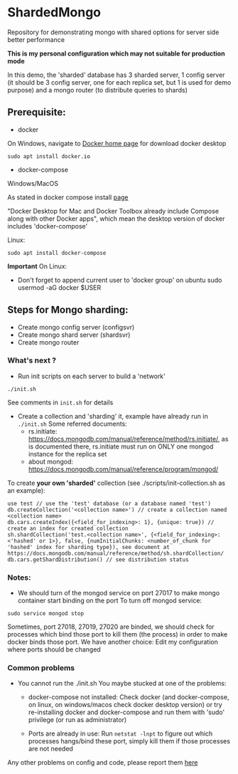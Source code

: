 # ShardedMongo
Repository for demonstrating mongo with shared options for server side better performance

**This is my personal configuration which may not suitable for production mode**

In this demo, the 'sharded' database has 3 sharded server, 1 config server (it should be 3 config server, one for each replica set, but 1 is used for demo purpose) and a mongo router (to distribute queries to shards)

## Prerequisite:
- docker

On Windows, navigate to [Docker home page](https://www.docker.com/products/docker-desktop) for download docker desktop
```
sudo apt install docker.io
```

- docker-compose

Windows/MacOS

As stated in docker compose install [page](https://docs.docker.com/compose/install/)

"Docker Desktop for Mac and Docker Toolbox already include Compose along with other Docker apps", which mean the desktop version of docker includes 'docker-compose'

Linux:
```
sudo apt install docker-compose
```
**Important**
On Linux:
- Don't forget to append current user to 'docker group' on ubuntu
sudo usermod -aG docker $USER

## Steps for Mongo sharding:
- Create mongo config server (configsvr)
- Create mongo shard server (shardsvr)
- Create mongo router

### What's next ?
- Run init scripts on each server to build a 'network'
```
./init.sh
```
See comments in ```init.sh``` for details

- Create a collection and 'sharding' it, example have already run in ```./init.sh```
  Some referred documents:
  - rs.initiate: https://docs.mongodb.com/manual/reference/method/rs.initiate/, as is documented there, rs.initiate must run on ONLY one mongod instance for the replica set
  - about mongod: https://docs.mongodb.com/manual/reference/program/mongod/

To create **your own 'sharded'** collection (see ./scripts/init-collection.sh as an example):

```
use test // use the 'test' database (or a database named 'test')
db.createCollection('<collection name>') // create a collection named <collection name>
db.cars.createIndex({<field_for_indexing>: 1}, {unique: true}) // create an index for created collection 
sh.shardCollection('test.<collection name>', {<field_for_indexing>: <'hashed' or 1>}, false, {numInitialChunks: <number_of_chunk for 'hashed' index for sharding type}), see document at https://docs.mongodb.com/manual/reference/method/sh.shardCollection/
db.cars.getShardDistribution() // see distribution status
```
### Notes:
- We should turn of the mongod service on port 27017 to make mongo container start binding on the port
To turn off mongod service:
```
sudo service mongod stop
```

Sometimes, port 27018, 27019, 27020 are binded, we should check for processes which bind those port to kill them (the process) in order to make docker binds those port. We have another choice: Edit my configuration where ports should be changed

### Common problems
- You cannot run the ./init.sh
You maybe stucked at one of the problems:
  - docker-compose not installed:
	Check docker (and docker-compose, on linux, on windows/macos check docker desktop version) or try re-installing docker and docker-compose and run them with 'sudo' privilege (or run as administrator)

  - Ports are already in use:
	Run ```netstat -lnpt``` to figure out which processes hangs/bind these port, simply kill them if those processes are not needed

Any other problems on config and code, please report them [here](https://github.com/vinhphuctadang/ShardedMongo/issues)
